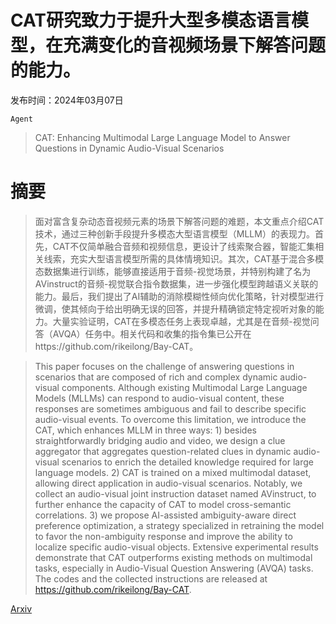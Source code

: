 # CAT研究致力于提升大型多模态语言模型，在充满变化的音视频场景下解答问题的能力。

发布时间：2024年03月07日

`Agent`

> CAT: Enhancing Multimodal Large Language Model to Answer Questions in Dynamic Audio-Visual Scenarios

# 摘要

> 面对富含复杂动态音视频元素的场景下解答问题的难题，本文重点介绍CAT技术，通过三种创新手段提升多模态大型语言模型（MLLM）的表现力。首先，CAT不仅简单融合音频和视频信息，更设计了线索聚合器，智能汇集相关线索，充实大型语言模型所需的具体情境知识。其次，CAT基于混合多模态数据集进行训练，能够直接适用于音频-视觉场景，并特别构建了名为AVinstruct的音频-视觉联合指令数据集，进一步强化模型跨越语义关联的能力。最后，我们提出了AI辅助的消除模糊性倾向优化策略，针对模型进行微调，使其倾向于给出明确无误的回答，并提升精确锁定特定视听对象的能力。大量实验证明，CAT在多模态任务上表现卓越，尤其是在音频-视觉问答（AVQA）任务中。相关代码和收集的指令集已公开在https://github.com/rikeilong/Bay-CAT。

> This paper focuses on the challenge of answering questions in scenarios that are composed of rich and complex dynamic audio-visual components. Although existing Multimodal Large Language Models (MLLMs) can respond to audio-visual content, these responses are sometimes ambiguous and fail to describe specific audio-visual events. To overcome this limitation, we introduce the CAT, which enhances MLLM in three ways: 1) besides straightforwardly bridging audio and video, we design a clue aggregator that aggregates question-related clues in dynamic audio-visual scenarios to enrich the detailed knowledge required for large language models. 2) CAT is trained on a mixed multimodal dataset, allowing direct application in audio-visual scenarios. Notably, we collect an audio-visual joint instruction dataset named AVinstruct, to further enhance the capacity of CAT to model cross-semantic correlations. 3) we propose AI-assisted ambiguity-aware direct preference optimization, a strategy specialized in retraining the model to favor the non-ambiguity response and improve the ability to localize specific audio-visual objects. Extensive experimental results demonstrate that CAT outperforms existing methods on multimodal tasks, especially in Audio-Visual Question Answering (AVQA) tasks. The codes and the collected instructions are released at https://github.com/rikeilong/Bay-CAT.

[Arxiv](https://arxiv.org/abs/2403.04640)